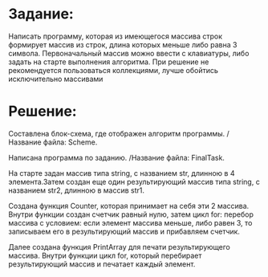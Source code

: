 # Задание:

Написать программу, которая из имеющегося массива строк формирует массив из строк, длина которых меньше либо равна 3 символа. 
Первоначальный массив можно ввести с клавиатуры, либо задать на старте выполнения алгоритма. При решение не рекомендуется пользоваться коллекциями, лучше обойтись исключительно массивами

# Решение:

Составлена блок-схема, где отображен алгоритм программы. /Название файла: Scheme.

Написана программа по заданию. /Название файла: FinalTask.

На старте задан массив типа string, с названием str, длинною в 4 элемента.Затем создан еще один результирующий массив типа string, с названием str2, длинною в массив str1. 

Создана функция Counter, которая принимает на себя эти 2 массива. Внутри функции создан счетчик равный нулю, затем цикл for: перебор массива с условием: если элемент массива меньше, либо равен 3, то записываем его в результирующий массив и прибавляем счетчик.

Далее создана функция PrintArray для печати результирующего массива. Внутри функции цикл for, который перебирает результирующий массив и печатает каждый элемент.
